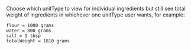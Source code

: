 Choose which unitType to view for individual ingredients but still see total weight of ingredients in whichever one unitType user wants, for example:
    
    flour = 1000 grams
    water = 800 grams
    salt = 1 tbsp
    totalWeight = 1810 grams